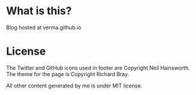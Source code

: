 # What is this?
Blog hosted at verma.github.io

# License
The Twitter and GitHub icons used in footer are Copyright Neil Hainsworth. The theme for the page is Copyright Richard Bray.

All other content generated by me is under MIT license.
